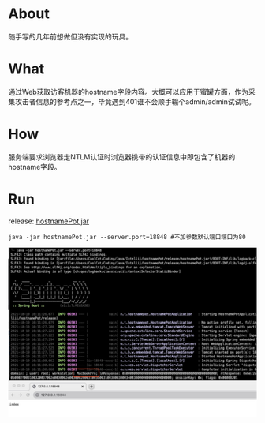 # About
随手写的几年前想做但没有实现的玩具。
# What
通过Web获取访客机器的hostname字段内容。大概可以应用于蜜罐方面，作为采集攻击者信息的参考点之一，毕竟遇到401谁不会顺手输个admin/admin试试呢。
# How
服务端要求浏览器走NTLM认证时浏览器携带的认证信息中即包含了机器的hostname字段。

# Run

release: [hostnamePot.jar](https://github.com/TheKingOfDuck/hostnamePot/releases/download/demo/hostnamePot.jar)

```
java -jar hostnamePot.jar --server.port=18848 #不加参数默认端口端口为80
```

![](https://github.com/TheKingOfDuck/hostnamePot/blob/main/images/hostnamePot.jpg)
